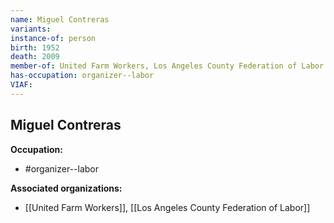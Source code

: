 ```yaml
---
name: Miguel Contreras
variants: 
instance-of: person
birth: 1952
death: 2009
member-of: United Farm Workers, Los Angeles County Federation of Labor
has-occupation: organizer--labor
VIAF: 
---
```

## Miguel Contreras

**Occupation:** 
- #organizer--labor

**Associated organizations:** 
- [[United Farm Workers]], [[Los Angeles County Federation of Labor]]
